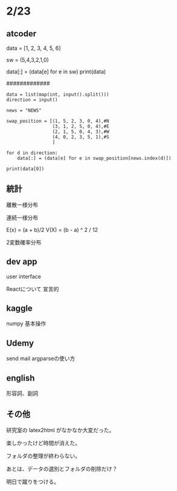 # 2/23

## atcoder

data = [1, 2, 3, 4, 5, 6]

sw = (5,4,3,2,1,0)

data[:] = (data[e] for e in sw)
print(data)

#############
```
data = list(map(int, input().split()))
direction = input()

news = "NEWS"

swap_position = [(1, 5, 2, 3, 0, 4),#N
                 (3, 1, 2, 5, 0, 4),#E
                 (2, 1, 5, 0, 4, 3),#W
                 (4, 0, 2, 3, 5, 1),#S
                 ]

for d in direction:
    data[:] = (data[e] for e in swap_position[news.index(d)])

print(data[0])
```

## 統計
離散一様分布

連続一様分布

E(x) = (a + b)/2
V(X) = (b - a) ^ 2 / 12



2変数確率分布

## dev app
user interface

Reactについて
宣言的

## kaggle
numpy 基本操作


## Udemy
send mail
argparseの使い方


## english
形容詞、副詞

## その他
研究室の latex2html がなかなか大変だった。

楽しかったけど時間が消えた。

フォルダの整理が終わらない。

あとは、データの選別とフォルダの削除だけ？

明日で蹴りをつける。






